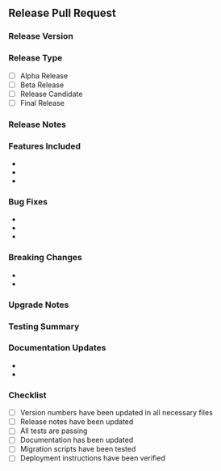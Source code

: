 ## Release Pull Request

### Release Version
<!-- The version being released, e.g., v1.0.0 -->

### Release Type
- [ ] Alpha Release
- [ ] Beta Release
- [ ] Release Candidate
- [ ] Final Release

### Release Notes
<!-- A summary of the major changes in this release -->

### Features Included
<!-- List the major features included in this release -->
- 
- 
- 

### Bug Fixes
<!-- List the major bugs fixed in this release -->
- 
- 
- 

### Breaking Changes
<!-- List any breaking changes included in this release -->
- 
- 

### Upgrade Notes
<!-- Instructions for users to upgrade to this version -->

### Testing Summary
<!-- Summary of testing performed for this release -->

### Documentation Updates
<!-- List of documentation that was updated for this release -->
- 
- 

### Checklist
- [ ] Version numbers have been updated in all necessary files
- [ ] Release notes have been updated
- [ ] All tests are passing
- [ ] Documentation has been updated
- [ ] Migration scripts have been tested
- [ ] Deployment instructions have been verified 